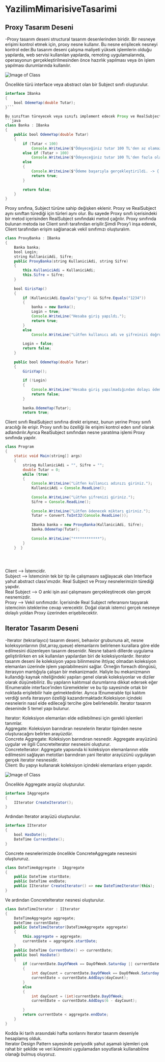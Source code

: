 # YazilimMimarisiveTasarimi

## Proxy Tasarım Deseni

-Proxy tasarım deseni structural tasarım desenlerinden biridir. Bir nesneye erişimi kontrol etmek için, proxy nesne kullanır. Bu nesne erişilecek nesneyi kontrol eder.Bu tasarım deseni çalışma maliyeti yüksek işlemlerin olduğu yapılarda, web servisi kullanılan yapılarda, remoting uygulamalarında, operasyonun gerçekleştirilmesinden önce hazırlık yapılması veya ön işlem yapılması durumlarında kullanılır.

![Image of Class](https://github.com/ZehraGoksu/YazilimMimarisiveTasarimi/blob/master/proxy_uml.png)

Öncelikle türü interface veya abstract olan bir Subject sınıfı oluşturulur.

```java
interface IBanka
{
    bool OdemeYap(double Tutar);
}```

Bu sınıftan türeyecek veya sınıfı implement edecek Proxy ve RealSubject sınıfları yaratılır. Bu sınıflar aynı sınıftan türediği için, ortak metodlara sahip olurlar.
```java
class Banka : IBanka
{
    public bool OdemeYap(double Tutar)
    {
        if (Tutar < 100)
            Console.WriteLine($"Ödeyeceğiniz tutar 100 TL'den az olamaz. Fark -> { 100 - Tutar }");
        else if (Tutar > 100)
            Console.WriteLine($"Ödeyeceğiniz tutar 100 TL'den fazla olamaz. Fark -> { Tutar - 100 }");
        else
        {
            Console.WriteLine($"Ödeme başarıyla gerçekleştirildi. -> { Tutar }");
            return true;
        }
 
        return false;
    }
} 
```
Proxy sınıfına, Subject türüne sahip değişken eklenir. Proxy ve RealSubject aynı sınıftan türediği için türleri aynı olur. Bu sayede Proxy sınıfı içerisindeki bir metod içerisinden RealSubject sınıfındaki metod çağrılır.
Proxy sınıfında bulunan metoda ise Client sınıfı tarafından erişilir.Şimdi Proxy’i inşa ederek, Client tarafından erişim sağlanacak vekil sınıfımızı oluşturalım.
```java
class ProxyBanka : IBanka
{
    Banka banka;
    bool Login;
    string KullaniciAdi, Sifre;
    public ProxyBanka(string KullaniciAdi, string Sifre)
    {
        this.KullaniciAdi = KullaniciAdi;
        this.Sifre = Sifre;
    }
 
    bool GirisYap()
    {
        if (KullaniciAdi.Equals("gncy") && Sifre.Equals("1234"))
        {
            banka = new Banka();
            Login = true;
            Console.WriteLine("Hesaba giriş yapıldı.");
            return true;
        }
        else
            Console.WriteLine("Lütfen kullanıcı adı ve şifreinizi doğru girdiğinize emin olunuz.");
 
        Login = false;
        return false;
    }
 
    public bool OdemeYap(double Tutar)
    {
        GirisYap();
 
        if (!Login)
        {
            Console.WriteLine("Hesaba giriş yapılmadığından dolayı ödeme alamıyoruz.");
            return false;
        }
 
        banka.OdemeYap(Tutar);
        return true;
 ```
Client sınıfı RealSubject sınıfına direkt erişmez, bunun yerine Proxy sınıfı aracılığı ile erişir. Proxy sınıfı bu özelliği ile erişimi kontrol eden sınıf olarak adlandırılır.Ayrıca RealSubject sınıfından nesne yaratılma işlemi Proxy sınıfında yapılır.
```java
class Program
{
    static void Main(string[] args)
    {
        string KullaniciAdi = "", Sifre = "";
        double Tutar = 0;
        while (true)
        {
            Console.WriteLine("Lütfen kullanıcı adınızı giriniz.");
            KullaniciAdi = Console.ReadLine();
 
            Console.WriteLine("Lütfen şifrenizi giriniz.");
            Sifre = Console.ReadLine();
 
            Console.WriteLine("Lütfen ödenecek miktarı giriniz.");
            Tutar = Convert.ToInt32(Console.ReadLine());
 
            IBanka banka = new ProxyBanka(KullaniciAdi, Sifre);
            banka.OdemeYap(Tutar);
 
            Console.WriteLine("************");
        }
    }  }
    
    
    
```

Client --> İstemcidir.  
Subject --> İstemcinin tek bir tip ile çalışmasını sağlayacak olan Interface yahut abstract class’ımızdır. Real Subject ve Proxy nesnelerimizin türediği yapıdır.  
Real Subject --> O anki işin asıl çalışmasını gerçekleştirecek olan gerçek nesnemizdir.  
Proxy --> Vekil sınıfımızdır. İçerisinde Real Subject referansını taşıyarak istemcinin isteklerine cevap verecektir. Doğal olarak istemci gerçek nesneye dolaylı yoldan Proxy üzerinden erişebilecektir.  






## Iterator Tasarım Deseni
-Iterator (tekrarlayıcı) tasarım deseni, behavior grubununa ait, nesne koleksyonlarının (list,array,queue) elemanlarını belirlenen kurallara göre elde edilmesini düzenleyen tasarım desenidir. Nesne tabanlı dillerde uygulama geliştirilirken en sık kullanılan yapılardan biri de koleksiyonlardır.  Iterator tasarım deseni ile koleksiyon yapısı bilinmesine ihtiyaç olmadan koleksiyon elemanları üzerinde işlem yapılabilmesini sağlar. Örneğin foreach döngüsü, iterasyon mantığıyla çalışan bir mekanizmadır. Haliyle bu mekanizmanın kullandığı kaynak niteliğindeki yapıları genel olarak koleksiyonlar ve diziler olarak düşünebiliriz. Bu yapıların kalıtımsal durumlarına dikkat edersek eğer IEnumerable interface’inden türemekteler ve bu tip sayesinde ortak bir noktada erişilebilir hale gelmektedirler. Ayrıca IEnumerable tipi kalıtım verdiği sınıfa iterasyon özelliği kazandırmaktadır.Koleksiyon içindeki nesnelerin nasıl elde edileceği tercihe göre belirlenebilir. Iterator tasarım deseninde 5 temel yapı bulunur.  

Iterator:  Koleksiyon elemanları elde edilebilmesi için gerekli işlemleri tanımlar.  
Aggregate:  Koleksiyon barındıran nesnelerin Iterator tipinden nesne oluşturacağını belirten arayüzdür.  
Concrete Aggregate:  Koleksiyon barındıran nesnedir. Aggregate arayüzünü uygular ve ilgili ConcreteIterator nesnesini oluşturur.  
ConcreteIterator:   Aggregate yapısında ki koleksiyon elemanlarının elde edilmesini sağlayan metotları barındıran yani Iterator arayüzünü uygulayan gerçek iterator nesnesidir.  
Client:  Bu yapıyı kullanarak koleksiyon içindeki elemanlara erişen yapıdır.  


![Image of Class](https://github.com/ZehraGoksu/YazilimMimarisiveTasarimi/blob/master/iterator_uml.jpg)

Öncelikle Aggregate arayüz oluşturulur. 
```java
interface IAggregate
{
    IIterator CreateIterator();
}
```
Ardından Iterator arayüzü oluşturulur.
```java
interface IIterator
{
    bool HasDate();
    DateTime CurrentDate();
}
```
Concrete nesnelerimizde öncelikle ConcreteAggregate nesnesini oluştururuz.
```java
class DateTimeAggregate : IAggregate
{
    public DateTime startDate;
    public DateTime endDate;
    public IIterator CreateIterator() => new DateTimeIterator(this);
}
```
Ve ardından ConcreteIterator nesnesi oluşturulur.
```java
class DateTimeIterator : IIterator
{
    DateTimeAggregate aggregate;
    DateTime currentDate;
    public DateTimeIterator(DateTimeAggregate aggregate)
    {
        this.aggregate = aggregate;
        currentDate = aggregate.startDate;
    }
    public DateTime CurrentDate() => currentDate;
    public bool HasDate()
    {
        if (currentDate.DayOfWeek == DayOfWeek.Saturday || currentDate.DayOfWeek == DayOfWeek.Sunday)
        {
            int dayCount = currentDate.DayOfWeek == DayOfWeek.Saturday ? 1 : 6;
            currentDate = currentDate.AddDays(dayCount);
        }
        else
        {
            int dayCount = (int)currentDate.DayOfWeek;
            currentDate = currentDate.AddDays(6 - dayCount);
            
        }
        return currentDate < aggregate.endDate;
    }
}
```
Kodda iki tarih arasındaki hafta sonlarını Iterator tasarım deseniyle hesaplamış olduk.  
Iterator Design Pattern sayesinde periyodik yahut aşamalı işlemleri çok rahat bir şekilde ve veri kümesini uygulamadan soyutlarak kullanabilme olanağı bulmuş oluyoruz.  
